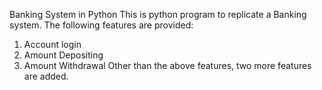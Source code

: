 Banking System in Python 
This is python program to replicate a Banking system. The following features are provided:
1. Account login
2. Amount Depositing
3. Amount Withdrawal
Other than the above features, two more features are added.
